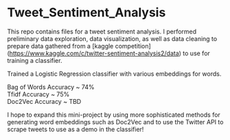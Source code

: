 # Tweet_Sentiment_Analysis

This repo contains files for a tweet sentiment analysis. I performed preliminary data exploration, data visualization, as well as data cleaning to prepare data gathered from a [kaggle competition] (https://www.kaggle.com/c/twitter-sentiment-analysis2/data) to use for training a classifier. 

Trained a Logistic Regression classifier with various embeddings for words.

Bag of Words Accuracy ~ 74% <br/>
Tfidf Accuracy ~ 75% <br/>
Doc2Vec Accuracy ~ TBD

I hope to expand this mini-project by using more sophisticated methods for generating word embeddings such as Doc2Vec and to use the Twitter API to scrape tweets to use as a demo in the classifier!
